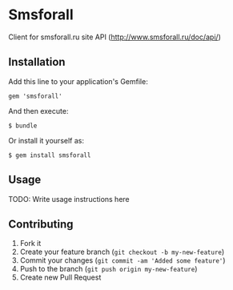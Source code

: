 # Smsforall

Client for smsforall.ru site API (http://www.smsforall.ru/doc/api/)

## Installation

Add this line to your application's Gemfile:

    gem 'smsforall'

And then execute:

    $ bundle

Or install it yourself as:

    $ gem install smsforall

## Usage

TODO: Write usage instructions here

## Contributing

1. Fork it
2. Create your feature branch (`git checkout -b my-new-feature`)
3. Commit your changes (`git commit -am 'Added some feature'`)
4. Push to the branch (`git push origin my-new-feature`)
5. Create new Pull Request
